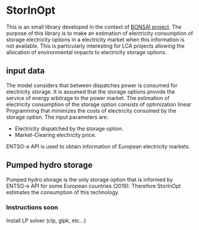 # StorInOpt

This is an small library developed in the context of [BONSAI project](https://bonsai.uno/). The purpose of this library is to make an estimation of electricity consumption of storage electricity options in a electricity market when this information is not available. This is particularly interesting for LCA projects allowing the allocation of  environmental impacts to electricity storage options.

## input data

The model considers that between dispatches power is consumed for electricity storage. It is assumed that the storage options provide the service of energy arbitrage to the power market. The estimation of electricity consumption of the storage option consists of optimization linear Programming that minimizes the costs of electricity consumed by the storage option. The input parameters  are:

- Electricity dispatched by the storage option.
- Market-Clearing electricity price.

ENTSO-e API is used to obtain information of European electricity markets.


## Pumped hydro storage

Pumped hydro storage is the only storage option that is informed by ENTSO-e API for some European countries (2019). Therefore StorInOpt estimates the consumption of this technology.


### Instructions soon

Install LP solver (clp, glpk, etc...)
